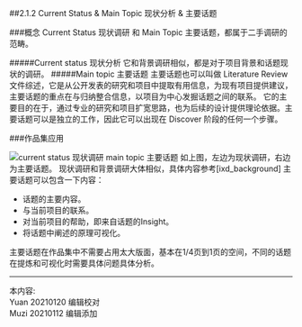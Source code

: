 ##2.1.2 Current Status & Main Topic 现状分析 & 主要话题

###概念
Current Status 现状调研 和 Main Topic 主要话题，都属于二手调研的范畴。

#####Current status 现状分析
它和背景调研相似，都是对于项目背景和话题现状的调研。
#####Main topic 主要话题
主要话题也可以叫做 Literature Review 文件综述，它是从公开发表的研究和项目中提取有用信息，为现有项目提供建议，主要话题的重点在与归纳整合信息，以项目为中心发掘话题之间的联系。
它的主要目的在于，通过专业的研究和项目扩宽思路，也为后续的设计提供理论依据。主要话题可以是独立的工作，因此它可以出现在 Discover 阶段的任何一个步骤。

###作品集应用

![current status 现状调研 main topic 主要话题](http://kitpic.makebi.net/2021/ixd_04.jpg)
如上图，左边为现状调研，右边为主要话题。
现状调研和背景调研大体相似，具体内容参考[ixd_background]
主要话题可以包含一下内容：
 - 话题的主要内容。
 - 与当前项目的联系。
 - 对当前项目的帮助，即来自话题的Insight。
 - 将话题中阐述的原理可视化。

主要话题在作品集中不需要占用太大版面，基本在1/4页到1页的空间，不同的话题在提炼和可视化时需要具体问题具体分析。


---
本内容:  
Yuan 20210120 编辑校对   
Muzi 20210112 编辑添加
